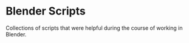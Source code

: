 # Blender Scripts
Collections of scripts that were helpful during the course of working in Blender.  
